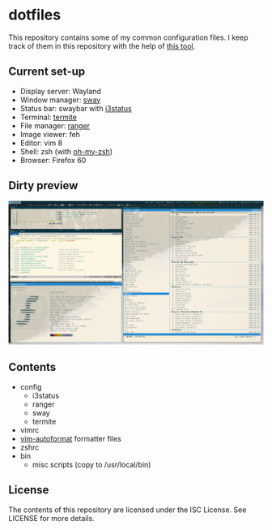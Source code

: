 # dotfiles

This repository contains some of my common configuration files. I keep track of
them in this repository with the help of
[this tool](https://github.com/jbernard/dotfiles).

## Current set-up
- Display server: Wayland
- Window manager: [sway](http://swaywm.org) 
- Status bar: swaybar with [i3status](https://github.com/i3/i3status)
- Terminal: [termite](https://github.com/thestinger/termite)
- File manager: [ranger](http://ranger.github.io)
- Image viewer: feh
- Editor: vim 8
- Shell: zsh (with [oh-my-zsh](https://github.com/robbyrussell/oh-my-zsh))
- Browser: Firefox 60

## Dirty preview
![preview](preview.png)

## Contents
 - config
    + i3status
    + ranger
    + sway
    + termite
 - vimrc
 - [vim-autoformat](https://github.com/Chiel92/vim-autoformat) formatter files
 - zshrc
 - bin
   + misc scripts (copy to /usr/local/bin)

## License
The contents of this repository are licensed under the ISC License. See LICENSE
for more details.
